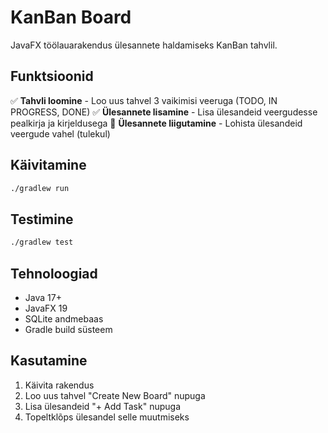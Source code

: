 # KanBan Board

JavaFX töölauarakendus ülesannete haldamiseks KanBan tahvlil.

## Funktsioonid

✅ **Tahvli loomine** - Loo uus tahvel 3 vaikimisi veeruga (TODO, IN PROGRESS, DONE)
✅ **Ülesannete lisamine** - Lisa ülesandeid veergudesse pealkirja ja kirjeldusega
🔄 **Ülesannete liigutamine** - Lohista ülesandeid veergude vahel (tulekul)

## Käivitamine

```bash
./gradlew run
```

## Testimine

```bash
./gradlew test
```

## Tehnoloogiad

- Java 17+
- JavaFX 19
- SQLite andmebaas
- Gradle build süsteem

## Kasutamine

1. Käivita rakendus
2. Loo uus tahvel "Create New Board" nupuga
3. Lisa ülesandeid "+ Add Task" nupuga
4. Topeltklõps ülesandel selle muutmiseks